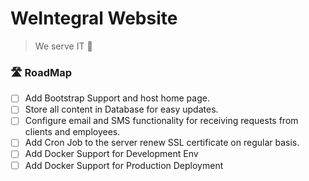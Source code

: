 # WeIntegral Website

> We serve IT 🚀

### 🛣 RoadMap
- [ ] Add Bootstrap Support and host home page.
- [ ] Store all content in Database for easy updates.
- [ ] Configure email and SMS functionality for receiving requests from clients and employees.
- [ ] Add Cron Job to the server renew SSL certificate on regular basis.
- [ ] Add Docker Support for Development Env
- [ ] Add Docker Support for Production Deployment

